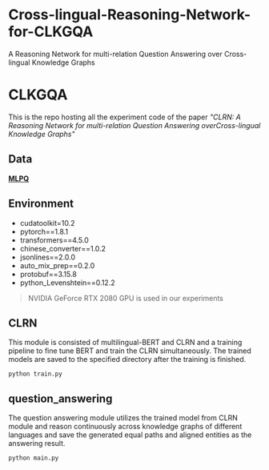 # Cross-lingual-Reasoning-Network-for-CLKGQA
A Reasoning Network for multi-relation Question Answering over Cross-lingual Knowledge Graphs

# CLKGQA
This is the repo hosting all the experiment code of the paper *"CLRN: A Reasoning Network for multi-relation Question Answering overCross-lingual Knowledge Graphs"*

## Data
[**MLPQ**](https://github.com/tan92hl/Dataset-for-QA-over-Multilingual-KG)

## Environment
* cudatoolkit=10.2
* pytorch==1.8.1
* transformers==4.5.0
* chinese_converter==1.0.2
* jsonlines==2.0.0
* auto_mix_prep==0.2.0
* protobuf==3.15.8
* python_Levenshtein==0.12.2

> NVIDIA GeForce RTX 2080 GPU is used in our experiments
## CLRN
This module is consisted of multilingual-BERT and CLRN and a training pipeline to fine tune BERT and train the CLRN 
simultaneously. The trained models are saved to the specified directory after the training is finished.
```angular2html
python train.py
```
## question_answering
The question answering module utilizes the trained model from CLRN module and reason continuously across knowledge graphs 
of different languages and save the generated equal paths and aligned entities as the answering result.
```angular2html
python main.py
```
